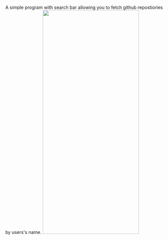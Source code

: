 A simple program with search bar allowing you to fetch github repostiories by users's name.
<img src="https://github.com/user-attachments/assets/94113b18-5c4f-4ad3-9679-1b38f1f53af9" width="300" height="700" />
